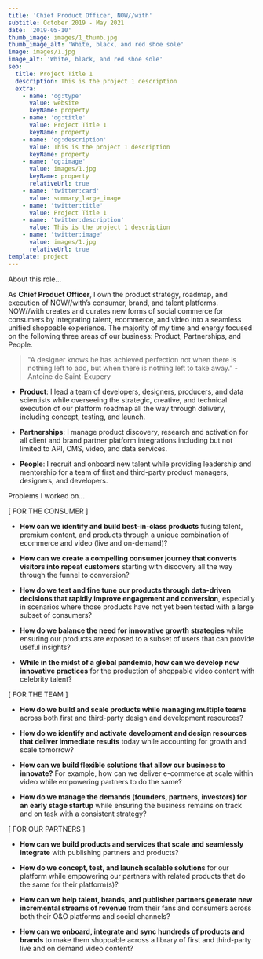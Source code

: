 ```yaml
---
title: 'Chief Product Officer, NOW//with'
subtitle: October 2019 - May 2021
date: '2019-05-10'
thumb_image: images/1_thumb.jpg
thumb_image_alt: 'White, black, and red shoe sole'
image: images/1.jpg
image_alt: 'White, black, and red shoe sole'
seo:
  title: Project Title 1
  description: This is the project 1 description
  extra:
    - name: 'og:type'
      value: website
      keyName: property
    - name: 'og:title'
      value: Project Title 1
      keyName: property
    - name: 'og:description'
      value: This is the project 1 description
      keyName: property
    - name: 'og:image'
      value: images/1.jpg
      keyName: property
      relativeUrl: true
    - name: 'twitter:card'
      value: summary_large_image
    - name: 'twitter:title'
      value: Project Title 1
    - name: 'twitter:description'
      value: This is the project 1 description
    - name: 'twitter:image'
      value: images/1.jpg
      relativeUrl: true
template: project
---
```

About this role...

As **Chief Product Officer**, I own the product strategy, roadmap, and execution of NOW//with’s consumer, brand, and talent platforms.  NOW//with creates and curates new forms of social commerce for consumers by integrating talent, ecommerce, and video into a seamless unified shoppable experience. The majority of my time and energy focused on the following three areas of our business: Product, Partnerships, and People.

> "A designer knows he has achieved perfection not when there is nothing left to add, but when there is nothing left to take away." -Antoine de Saint-Exupery

*   **Product**: I lead a team of developers, designers, producers, and data scientists while overseeing the strategic, creative, and technical execution of our platform roadmap all the way through delivery, including concept, testing, and launch.

<!---->

*   **Partnerships**: I manage product discovery, research and activation for all client and brand partner platform integrations including but not limited to API, CMS, video, and data services.

<!---->

*   **People**: I recruit and onboard new talent while providing leadership and mentorship for a team of first and third-party product managers, designers, and developers.

Problems I worked on...

\[ FOR THE CONSUMER ]

*   **How can we identify and build best-in-class products** fusing talent, premium content, and products through a unique combination of ecommerce and video (live and on-demand)?

*   **How can we create a compelling consumer journey that converts visitors into repeat customers** starting with discovery all the way through the funnel to conversion?

*   **How do we test and fine tune our products through data-driven decisions that rapidly improve engagement and conversion**, especially in scenarios where those products have not yet been tested with a large subset of consumers?

*   **How do we balance the need for innovative growth strategies** while ensuring our products are exposed to a subset of users that can provide useful insights?

*   **While in the midst of a global pandemic, how can we develop new innovative practices** for the production of shoppable video content with celebrity talent?

\[ FOR THE TEAM ]

*   **How do we build and scale products while managing multiple teams** across both first and third-party design and development resources?

*   **How do we identify and activate development and design resources that deliver immediate results** today while accounting for growth and scale tomorrow?

*   **How can we build flexible solutions that allow our business to innovate?** For example, how can we deliver e-commerce at scale within video while empowering partners to do the same?

*   **How do we manage the demands (founders, partners, investors) for an early stage startup** while ensuring the business remains on track and on task with a consistent strategy?

\[ FOR OUR PARTNERS ]

*   **How can we build products and services that scale and seamlessly integrate** with publishing partners and products?

*   **How do we concept, test, and launch scalable solutions** for our platform while empowering our partners with related products that do the same for their platform(s)?

*   **How can we help talent, brands, and publisher partners generate new incremental streams of revenue** from their fans and consumers across both their O\&O platforms and social channels?

*   **How can we onboard, integrate and sync hundreds of products and brands** to make them shoppable across a library of first and third-party live and on demand video content?
